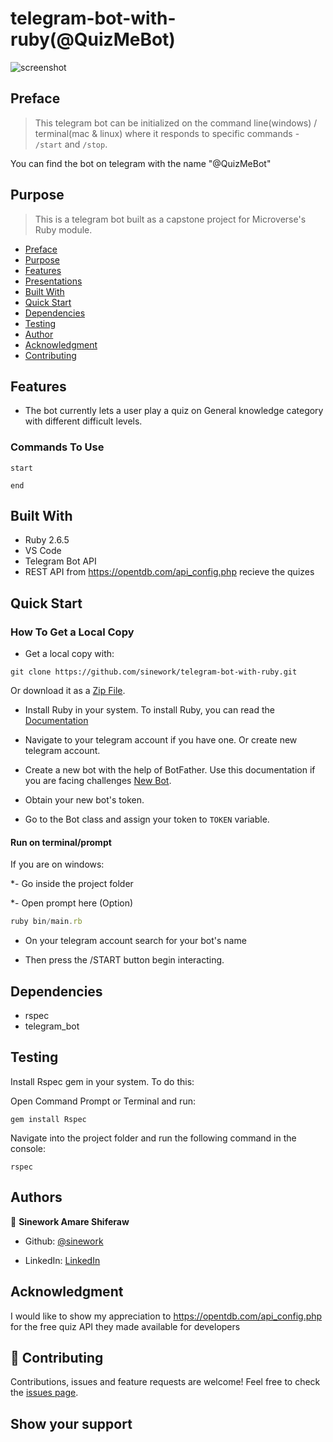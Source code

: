 # telegram-bot-with-ruby(@QuizMeBot)

![screenshot](./images/BotGif.gif)

## Preface

> This telegram bot can be initialized on the command line(windows) / terminal(mac &amp; linux) where it responds to specific commands - `/start` and `/stop`.

You can find the bot on telegram with the name "@QuizMeBot"

## Purpose

> This is a telegram bot built as a capstone project for Microverse's Ruby module.

- [Preface](#preface)
- [Purpose](#purpose)
- [Features](#features)
- [Presentations](#presentations)
- [Built With](#built-with)
- [Quick Start](#quick-start)
- [Dependencies](#dependencies)
- [Testing](#testing)
- [Author](#author)
- [Acknowledgment](#Acknowledgment)
- [Contributing](#contributing)

## Features

- The bot currently lets a user play a quiz on General knowledge category with different difficult levels.

### Commands To Use

```
start
```

```console
end
```

## Built With

- Ruby 2.6.5
- VS Code
- Telegram Bot API
- REST API from https://opentdb.com/api_config.php recieve the quizes

## Quick Start

### How To Get a Local Copy

- Get a local copy with:

```console
git clone https://github.com/sinework/telegram-bot-with-ruby.git
```

Or download it as a [Zip File](https://codeload.github.com/sinework/telegram-bot-with-ruby/zip/feature).

- Install Ruby in your system. To install Ruby, you can read the [Documentation](https://www.ruby-lang.org/en/documentation/installation/)

- Navigate to your telegram account if you have one. Or create new telegram account.
- Create a new bot with the help of BotFather. Use this documentation if you are facing challenges [New Bot](https://core.telegram.org/bots#6-botfather).
- Obtain your new bot's token.
- Go to the Bot class and assign your token to `TOKEN` variable.

#### Run on terminal/prompt

If you are on windows:

\*- Go inside the project folder

\*- Open prompt here (Option)

```js
ruby bin/main.rb
```

- On your telegram account search for your bot's name

- Then press the /START button begin interacting.

## Dependencies

- rspec
- telegram_bot

## Testing

Install Rspec gem in your system. To do this:

Open Command Prompt or Terminal and run:

```console
gem install Rspec
```

Navigate into the project folder and run the following command in the console:

```console
rspec
```

## Authors

👤 **Sinework Amare Shiferaw**

- Github: [@sinework](https://github.com/sinework)

- LinkedIn: [LinkedIn](https://www.linkedin.com/in/sinework-amare-731a6a125/)

## Acknowledgment

I would like to show my appreciation to https://opentdb.com/api_config.php for the free quiz API they made available for developers

## 🤝 Contributing

Contributions, issues and feature requests are welcome!
Feel free to check the [issues page](https://github.com/JelilFaisalAbudu/tic_tac_toe_game/issues).

## Show your support
